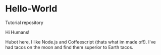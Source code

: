 # Hello-World
Tutorial repository

Hi Humans!

Hubot here, I like Node.js and Coffeescript (thats what im made of!).
I've had tacos on the moon and find them superior to Earth tacos.
